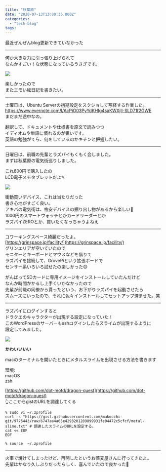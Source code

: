 ```yaml
---
title: "秋葉原"
date: "2020-07-13T13:00:35.000Z"
categories: 
  - "tech-blog"
tags: 
---
```


最近ぜんぜんblog更新できていなかった

* * *

何か大きな力に引っ張り上げられて  
なんかすごい！な状態になっているうさぎです。

![](/images/1594353932999.png)

  

楽しかったので  
またエモい絵日記を書きたい。

* * *

土曜日は、Ubuntu Serverの初期設定をスクショして写経する作業した。  
[https://www.evernote.com/l/AcPiO03PyYdKHIg4saKWXjll-SLD71f2GWE  
](https://www.evernote.com/l/AcPiO03PyYdKHIg4saKWXjll-SLD71f2GWE)まだまだ途中なの。

翻訳して、ドキュメントや仕様書を原文で読みつつ  
イディオムや単語に慣れるのが狙いです。  
英語の勉強がてら、何をしているのかキチンと把握したい。

* * *

日曜日は、前職の先輩とラズパイもくもく会しました。  
まずは秋葉原の電気街巡りしました。

これ800円で購入したの  
LCD電子メモタブレットだよ✎

![](https://media.discordapp.net/attachments/617000464000483358/732230195192528936/IMG_20200713_224057.jpg?width=720&height=960)

衝動買いデバイス、これは当たりだった  
書き心地がすごく良い。  
アキバの電気街は、格安デバイスの掘り出し物があるから楽しい🙌  
1000円のスマートウォッチとかカードリーダーとか  
ラズパイZEROとか、買いたくなっちゃうよねえ

* * *

コワーキングスペース綺麗だったよ。  
[https://grinspace.jp/facility/](https://grinspace.jp/facility/)  
グリンエリアが空いていたので  
モニターとキーボードとマウスなどを借りて  
ラズパイを接続して、GrovePiという拡張ボードで  
センサー系いろいろ試せたの楽しかった😊

がんばってSDカードに専用イメージをインストールしていたんだけど  
なんか時間かかるし上手くいかなかったので  
先輩が前職の同僚から貰ったという、お下がりラズパイを起動させたら  
スムーズにいったので、それに色々インストールしてセットアップ済ませた。笑

* * *

ラズパイにログインすると  
ドラクエのキャラクターが出現する設定になっていた！  
このWordPressのサーバーもsshログインしたらスライムが出現するように  
設定してみました。

![](/images/スクリーンショット-2020-07-13-23.08.01.png)

**かわいいいい**

macのターミナルを開いたときにメタルスライムを出現させる方法を書きます

環境:  
macOS  
zsh

[https://github.com/dot-motd/dragon-quest](https://github.com/dot-motd/dragon-quest)  
👆ここからgistのURLを調達してくる

```
% sudo vi ~/.zprofile
curl -s "https://gist.githubusercontent.com/makocchi-git/9775443/raw/6747aa4a65e4293201289899931fe04472c5cfcf/metal-slime.txt" # 調達したスライムのURLを設定する。
cat << EOF
EOF
```

```
% source  ~/.zprofile
```

* * *

火事で焼けてしまったけど、再開したというお蕎麦屋さんに行ってきたよ。  
先輩はかなり久しぶりだったらしく、喜んでいたので良かった🙌
